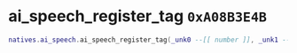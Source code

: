 # ai_speech_register_tag `0xA08B3E4B`

```lua
natives.ai_speech.ai_speech_register_tag(_unk0 --[[ number ]], _unk1 --[[ number ]], _unk2 --[[ number ]], _unk3 --[[ number ]])
```
